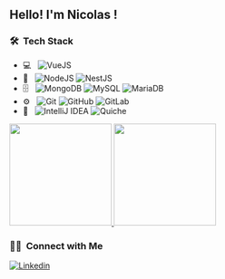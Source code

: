 <h2>Hello! I'm Nicolas !</h2>

<!--<h3>:man_technologist:&nbsp;About Me </h3>-->

<h3> 🛠 &nbsp;Tech Stack</h3>

- 💻 &nbsp;
  ![VueJS](https://img.shields.io/badge/vue.js-4FC08D?style=for-the-badge&logo=vue.js&logoColor=white)
- 💾 &nbsp;
  ![NodeJS](https://img.shields.io/badge/node.js-6DA55F?style=for-the-badge&logo=node.js&logoColor=white)
  ![NestJS](https://img.shields.io/badge/nestjs-E0234E?style=for-the-badge&logo=nestjs&logoColor=white)
- 🗄 &nbsp;
  ![MongoDB](https://img.shields.io/badge/MongoDB-%234ea94b.svg?style=for-the-badge&logo=mongodb&logoColor=white)
  ![MySQL](https://img.shields.io/badge/mysql-%2300f.svg?style=for-the-badge&logo=mysql&logoColor=white)
  ![MariaDB](https://img.shields.io/badge/MariaDB-003545?style=for-the-badge&logo=mariadb&logoColor=white)
- ⚙️ &nbsp;
  ![Git](https://img.shields.io/badge/git-%23F05033.svg?style=for-the-badge&logo=git&logoColor=white)
  ![GitHub](https://img.shields.io/badge/github-%23121011.svg?style=for-the-badge&logo=github&logoColor=white)
  ![GitLab](https://img.shields.io/badge/gitlab-%23181717.svg?style=for-the-badge&logo=gitlab&logoColor=white)
- 🔧 &nbsp;
  ![IntelliJ IDEA](https://img.shields.io/badge/IntelliJIDEA-000000.svg?style=for-the-badge&logo=intellij-idea&logoColor=white)
  ![Quiche](https://img.shields.io/badge/Quiche-FB4F14?style=for-the-badge)

<a href="https://github.com/Laroche-Nicolas">
  <img height="180em" src="https://github-readme-stats.vercel.app/api?username=Laroche-Nicolas&theme=dark&show_icons=true" />
  <img height="180em" src="https://github-readme-stats.vercel.app/api/top-langs/?username=Laroche-Nicolas&theme=dark&layout=compact" />
</a>

<h3> 🤝🏻 &nbsp;Connect with Me </h3>

[![Linkedin](https://img.shields.io/badge/LinkedIn-0077B5?style=for-the-badge&logo=linkedin&logoColor=white&link=https://www.linkedin.com/in/elizedelabrida)](https://www.linkedin.com/in/nicolas-laroche/)
